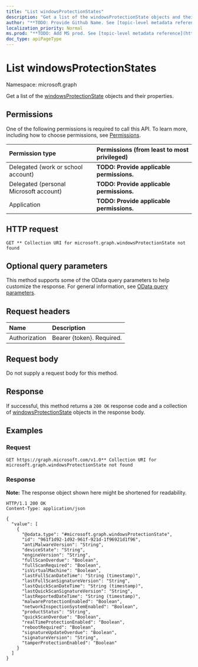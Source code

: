 ```yaml
---
title: "List windowsProtectionStates"
description: "Get a list of the windowsProtectionState objects and their properties."
author: "**TODO: Provide Github Name. See [topic-level metadata reference](https://msgo.azurewebsites.net/add/document/guidelines/metadata.html#topic-level-metadata)**"
localization_priority: Normal
ms.prod: "**TODO: Add MS prod. See [topic-level metadata reference](https://msgo.azurewebsites.net/add/document/guidelines/metadata.html#topic-level-metadata)**"
doc_type: apiPageType
---
```


# List windowsProtectionStates
Namespace: microsoft.graph



Get a list of the [windowsProtectionState](../resources/windowsprotectionstate.md) objects and their properties.

## Permissions
One of the following permissions is required to call this API. To learn more, including how to choose permissions, see [Permissions](/graph/permissions-reference).

|Permission type|Permissions (from least to most privileged)|
|:---|:---|
|Delegated (work or school account)|**TODO: Provide applicable permissions.**|
|Delegated (personal Microsoft account)|**TODO: Provide applicable permissions.**|
|Application|**TODO: Provide applicable permissions.**|

## HTTP request

<!-- {
  "blockType": "ignored"
}
-->
``` http
GET ** Collection URI for microsoft.graph.windowsProtectionState not found
```

## Optional query parameters
This method supports some of the OData query parameters to help customize the response. For general information, see [OData query parameters](/graph/query-parameters).

## Request headers
|Name|Description|
|:---|:---|
|Authorization|Bearer {token}. Required.|

## Request body
Do not supply a request body for this method.

## Response

If successful, this method returns a `200 OK` response code and a collection of [windowsProtectionState](../resources/windowsprotectionstate.md) objects in the response body.

## Examples

### Request
<!-- {
  "blockType": "request",
  "name": "list_windowsprotectionstate"
}
-->
``` http
GET https://graph.microsoft.com/v1.0** Collection URI for microsoft.graph.windowsProtectionState not found
```


### Response
**Note:** The response object shown here might be shortened for readability.
<!-- {
  "blockType": "response",
  "truncated": true,
  "@odata.type": "Collection(microsoft.graph.windowsProtectionState)"
}
-->
``` http
HTTP/1.1 200 OK
Content-Type: application/json

{
  "value": [
    {
      "@odata.type": "#microsoft.graph.windowsProtectionState",
      "id": "961f1d92-1d92-961f-921d-1f96921d1f96",
      "antiMalwareVersion": "String",
      "deviceState": "String",
      "engineVersion": "String",
      "fullScanOverdue": "Boolean",
      "fullScanRequired": "Boolean",
      "isVirtualMachine": "Boolean",
      "lastFullScanDateTime": "String (timestamp)",
      "lastFullScanSignatureVersion": "String",
      "lastQuickScanDateTime": "String (timestamp)",
      "lastQuickScanSignatureVersion": "String",
      "lastReportedDateTime": "String (timestamp)",
      "malwareProtectionEnabled": "Boolean",
      "networkInspectionSystemEnabled": "Boolean",
      "productStatus": "String",
      "quickScanOverdue": "Boolean",
      "realTimeProtectionEnabled": "Boolean",
      "rebootRequired": "Boolean",
      "signatureUpdateOverdue": "Boolean",
      "signatureVersion": "String",
      "tamperProtectionEnabled": "Boolean"
    }
  ]
}
```

